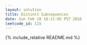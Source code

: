```yaml
---
layout: solution
title: Distinct Subsequences
date: Sun Feb 28 16:21:05 PST 2016
leetcode_id: 115
---
```

{% include_relative README.md %}
